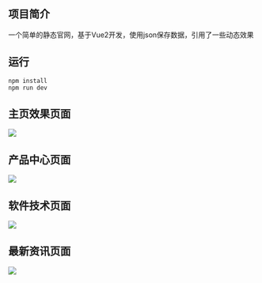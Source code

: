 ## 项目简介
一个简单的静态官网，基于Vue2开发，使用json保存数据，引用了一些动态效果
## 运行
```
npm install
npm run dev
```
## 主页效果页面
![](other/主页预览.jpeg)
## 产品中心页面
![](other/产品中心.jpeg)
## 软件技术页面
![](other/软件技术.jpeg)
## 最新资讯页面
![](other/最新资讯.jpeg)